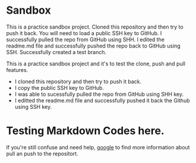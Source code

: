 # Sandbox

This is a practice sandbox project. 
Cloned this repository and then try to push it back. 
You will need to load a public SSH key to GitHub. 
I successfully pulled the repo from GitHub using SHH. 
I edited the readme.md file and successfully pushed the repo back to GitHub using SSH.
Successfully created a test branch.



This is a practice sandbox project and it's to test the clone, push and pull features.

* I cloned this repository and then try to push it back.
* I copy the public SSH key to GitHub.  
* I was able to sucessfully pulled the repo from GitHub using SHH key. 
* I editted the readme.md file and successfully pushed it back the Github using SSH key.


# Testing Markdown Codes here.

If you're still confuse and need help, [google][Google] to find more information about pull an push to the repositort. 


[Google]:<https://www.google.com>


